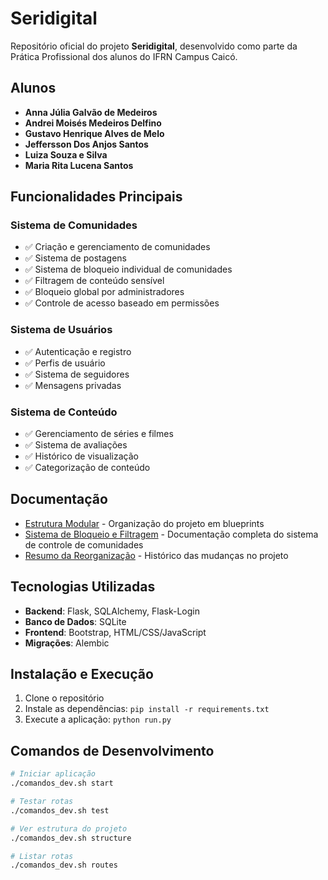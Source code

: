 # Seridigital

Repositório oficial do projeto **Seridigital**, desenvolvido como parte da Prática Profissional dos alunos do IFRN Campus Caicó.

## Alunos

- **Anna Júlia Galvão de Medeiros**
- **Andrei Moisés Medeiros Delfino**
- **Gustavo Henrique Alves de Melo**
- **Jeffersson Dos Anjos Santos**
- **Luiza Souza e Silva**
- **Maria Rita Lucena Santos**

## Funcionalidades Principais

### Sistema de Comunidades

- ✅ Criação e gerenciamento de comunidades
- ✅ Sistema de postagens
- ✅ Sistema de bloqueio individual de comunidades
- ✅ Filtragem de conteúdo sensível
- ✅ Bloqueio global por administradores
- ✅ Controle de acesso baseado em permissões

### Sistema de Usuários

- ✅ Autenticação e registro
- ✅ Perfis de usuário
- ✅ Sistema de seguidores
- ✅ Mensagens privadas

### Sistema de Conteúdo

- ✅ Gerenciamento de séries e filmes
- ✅ Sistema de avaliações
- ✅ Histórico de visualização
- ✅ Categorização de conteúdo

## Documentação

- [Estrutura Modular](ESTRUTURA_MODULAR.md) - Organização do projeto em blueprints
- [Sistema de Bloqueio e Filtragem](SISTEMA_BLOQUEIO_FILTRAGEM.md) - Documentação completa do sistema de controle de comunidades
- [Resumo da Reorganização](RESUMO_REORGANIZACAO.md) - Histórico das mudanças no projeto

## Tecnologias Utilizadas

- **Backend**: Flask, SQLAlchemy, Flask-Login
- **Banco de Dados**: SQLite
- **Frontend**: Bootstrap, HTML/CSS/JavaScript
- **Migrações**: Alembic

## Instalação e Execução

1. Clone o repositório
2. Instale as dependências: `pip install -r requirements.txt`
3. Execute a aplicação: `python run.py`

## Comandos de Desenvolvimento

```bash
# Iniciar aplicação
./comandos_dev.sh start

# Testar rotas
./comandos_dev.sh test

# Ver estrutura do projeto
./comandos_dev.sh structure

# Listar rotas
./comandos_dev.sh routes
```
